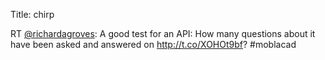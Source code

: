 Title: chirp

RT <a href="http://twitter.com/richardagroves">@richardagroves</a>: A good test for an API: How many questions about it have been asked and answered on <a href="http://t.co/XOHOt9bf">http://t.co/XOHOt9bf</a>? #moblacad
